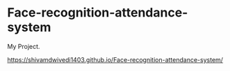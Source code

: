 # Face-recognition-attendance-system
My Project.

https://shivamdwivedi1403.github.io/Face-recognition-attendance-system/
